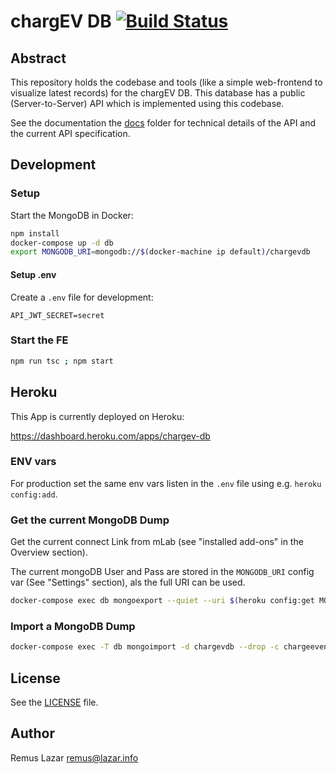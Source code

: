 # chargEV DB [![Build Status](https://travis-ci.org/ev-freaks/chargev-db.svg?branch=master)](https://travis-ci.org/ev-freaks/chargev-db)

## Abstract

This repository holds the codebase and tools (like a simple web-frontend to visualize latest records)
for the chargEV DB. This database has a public (Server-to-Server) API which is implemented using
this codebase.

See the documentation the [docs](docs) folder for technical details of the API and the current API specification.

## Development

### Setup

Start the MongoDB in Docker:

```bash
npm install
docker-compose up -d db
export MONGODB_URI=mongodb://$(docker-machine ip default)/chargevdb
```

#### Setup .env

Create a `.env` file for development:

```
API_JWT_SECRET=secret
```

### Start the FE

```bash
npm run tsc ; npm start
```

## Heroku

This App is currently deployed on Heroku:

https://dashboard.heroku.com/apps/chargev-db

### ENV vars

For production set the same env vars listen in the `.env` file using e.g. `heroku config:add`.

### Get the current MongoDB Dump

Get the current connect Link from mLab (see "installed add-ons" in the Overview section).

The current mongoDB User and Pass are stored in the `MONGODB_URI` config var (See "Settings" section), als the full
URI can be used.

```bash
docker-compose exec db mongoexport --quiet --uri $(heroku config:get MONGODB_URI) -c chargeevents > chargeevents.jsonl
```

### Import a MongoDB Dump

```bash
docker-compose exec -T db mongoimport -d chargevdb --drop -c chargeevents < chargeevents.jsonl 
```

## License

See the [LICENSE](LICENSE) file.

## Author

Remus Lazar <remus@lazar.info>
